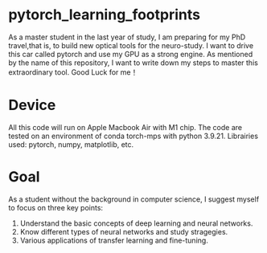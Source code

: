 # pytorch_learning_footprints
As a master student in the last year of study, I am preparing for my PhD travel,that is, to build new optical tools for the neuro-study. I want to drive this car called pytorch and use my GPU as a strong engine. As mentioned by the name of this repository, I want to write down my steps to master this extraordinary tool. Good Luck for me！

# Device
All this code will run on Apple Macbook Air with M1 chip. The code are tested on an environment of conda torch-mps with python 3.9.21. 
Librairies used: pytorch, numpy, matplotlib, etc.

# Goal
As a student without the background in computer science, I suggest myself to focus on three key points:
1. Understand the basic concepts of deep learning and neural networks.
2. Know different types of neural networks and study stragegies.
3. Various applications of transfer learning and fine-tuning.